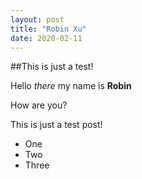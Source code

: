 ```yaml
---
layout: post
title: "Robin Xu"
date: 2020-02-11
---
```


##This is just a test!

Hello *there* my name is **Robin**

How are you?

This is just a test post!

* One
* Two
* Three
